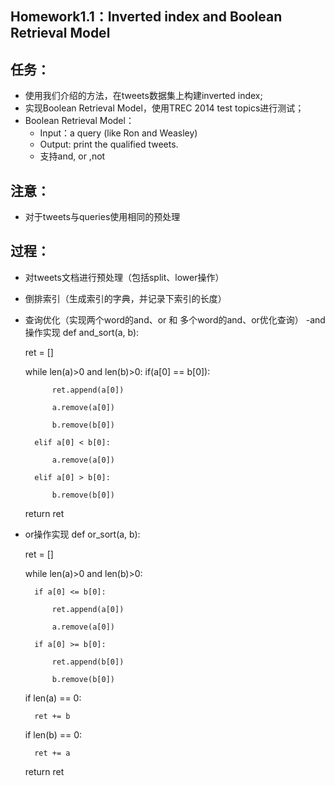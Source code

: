 Homework1.1：Inverted index and Boolean Retrieval Model
---
## 任务：
- 使用我们介绍的方法，在tweets数据集上构建inverted index; 
- 实现Boolean Retrieval Model，使用TREC 2014 test topics进行测试； 
- Boolean Retrieval Model： 
   + Input：a query (like Ron and Weasley) 
   + Output: print the qualified tweets. 
   + 支持and, or ,not 
## 注意：
- 对于tweets与queries使用相同的预处理
## 过程：
- 对tweets文档进行预处理（包括split、lower操作）
- 倒排索引（生成索引的字典，并记录下索引的长度）
- 查询优化（实现两个word的and、or 和 多个word的and、or优化查询）
-and操作实现
def and_sort(a, b):

    ret = []
    
    while len(a)>0 and len(b)>0:
        if(a[0] == b[0]):
        
            ret.append(a[0])
            
            a.remove(a[0])
            
            b.remove(b[0])
            
        elif a[0] < b[0]:
        
            a.remove(a[0])
            
        elif a[0] > b[0]:
        
            b.remove(b[0])
            
    return ret
- or操作实现
def or_sort(a, b):

    ret = []
    
    while len(a)>0 and len(b)>0:
    
        if a[0] <= b[0]:
        
            ret.append(a[0])
            
            a.remove(a[0])
            
        if a[0] >= b[0]:
        
            ret.append(b[0])
            
            b.remove(b[0])
            
    if len(a) == 0:
    
        ret += b
        
    if len(b) == 0:
    
        ret += a
        
    return ret

